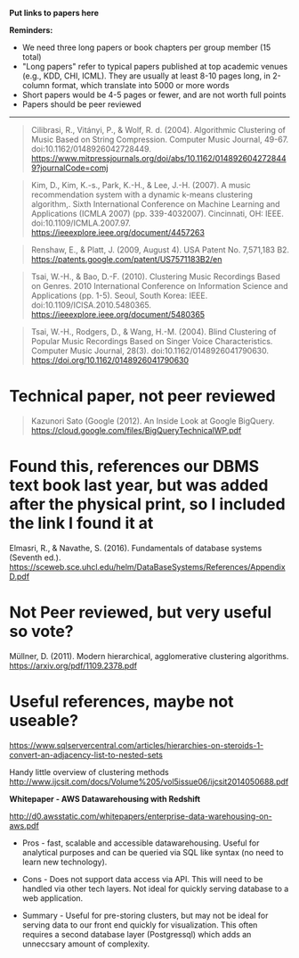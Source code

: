 **Put links to papers here**

**Reminders:**

* We need three long papers or book chapters per group member (15 total)
* "Long papers" refer to typical papers published at top academic venues (e.g., KDD, CHI, ICML). They are usually at least 8-10 pages long, in 2-column format, which translate into 5000 or more words
* Short papers would be 4-5 pages or fewer, and are not worth full points
* Papers should be peer reviewed
---

>Cilibrasi, R., Vitányi, P., & Wolf, R. d. (2004). Algorithmic Clustering of Music Based on String Compression. Computer Music Journal, 49-67. doi:10.1162/0148926042728449. https://www.mitpressjournals.org/doi/abs/10.1162/0148926042728449?journalCode=comj


>Kim, D., Kim, K.-s., Park, K.-H., & Lee, J.-H. (2007). A music recommendation system with a dynamic k-means clustering algorithm,. Sixth International Conference on Machine Learning and Applications (ICMLA 2007) (pp. 339-4032007). Cincinnati, OH: IEEE. doi:10.1109/ICMLA.2007.97. https://ieeexplore.ieee.org/document/4457263

>Renshaw, E., & Platt, J. (2009, August 4). USA Patent No. 7,571,183 B2. https://patents.google.com/patent/US7571183B2/en

>Tsai, W.-H., & Bao, D.-F. (2010). Clustering Music Recordings Based on Genres. 2010 International Conference on Information Science and Applications (pp. 1-5). Seoul, South Korea: IEEE. doi:10.1109/ICISA.2010.5480365. https://ieeexplore.ieee.org/document/5480365

>Tsai, W.-H., Rodgers, D., & Wang, H.-M. (2004). Blind Clustering of Popular Music Recordings Based on Singer Voice Characteristics. Computer Music Journal, 28(3). doi:10.1162/0148926041790630. https://doi.org/10.1162/0148926041790630

# Technical paper, not peer reviewed
>Kazunori Sato (Google (2012). An Inside Look at Google BigQuery. https://cloud.google.com/files/BigQueryTechnicalWP.pdf

# Found this, references our DBMS text book last year, but was added after the physical print, so I included the link I found it at
Elmasri, R., & Navathe, S. (2016). Fundamentals of database systems (Seventh ed.). https://sceweb.sce.uhcl.edu/helm/DataBaseSystems/References/AppendixD.pdf

# Not Peer reviewed, but very useful so vote?
Müllner, D. (2011). Modern hierarchical, agglomerative clustering algorithms. https://arxiv.org/pdf/1109.2378.pdf



# Useful references, maybe not useable?
https://www.sqlservercentral.com/articles/hierarchies-on-steroids-1-convert-an-adjacency-list-to-nested-sets

Handy little overview of clustering methods
http://www.ijcsit.com/docs/Volume%205/vol5issue06/ijcsit2014050688.pdf

**Whitepaper - AWS Datawarehousing with Redshift**

http://d0.awsstatic.com/whitepapers/enterprise-data-warehousing-on-aws.pdf

* Pros - fast, scalable and accessible datawarehousing.  Useful for analytical purposes and can be queried via SQL like syntax (no need to learn new technology).

* Cons - Does not support data access via API.  This will need to be handled via other tech layers.  Not ideal for quickly serving database to a web application.

* Summary - Useful for pre-storing clusters, but may not be ideal for serving data to our front end quickly for visualization.  This often requires a second database layer (Postgressql) which adds an unneccsary amount of complexity.
